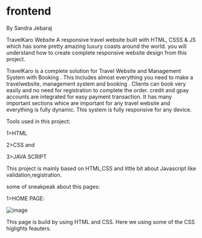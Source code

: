 # frontend
By Sandra Jebaraj

TravelKaro Website A responsive travel website built with HTML, CSSS & JS which has some pretty amazing luxury coasts around the world. you will understand how to create complete responsive website design from this project.

TravelKaro is a complete solution for Travel Website and Management System with Booking . This Includes almost everything you need to make a travelwebsite, management system and booking . Clients can book very easily and no need for registration to complete the order. credit and gpay accounts are integrated for easy payment transaction. It has many important sections whice are important for any travel website and everything is fully dynamic. This system is fully responsive for any device.

Tools used in this project:

1>HTML

2>CSS and

3>JAVA SCRIPT

This project is mainly based on HTML,CSS and little bit about Javascript like validation,registration.

some of sneakpeak about this pages:

1>HOME PAGE:

![image](https://user-images.githubusercontent.com/88303346/128383242-7f688dca-6a5d-4c97-8e34-19cc58669b14.png)

This page is build by using HTML and CSS. Here we using some of the CSS higlights feauters.
